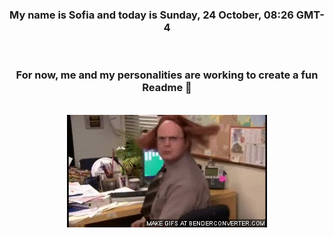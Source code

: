 


<div align="center">
<h3 >My name is Sofia and today is Sunday, 24 October, 08:26 GMT-4</h3><br>
<h3 >For now, me and my personalities are working to create a fun Readme 👋
</h3><br>
<img src='img/dwight.gif' alt='working...'/>
</div>
